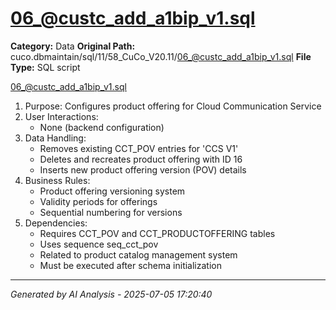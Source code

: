 # 06_@custc_add_a1bip_v1.sql

**Category:** Data
**Original Path:** cuco.dbmaintain/sql/11/58_CuCo_V20.11/06_@custc_add_a1bip_v1.sql
**File Type:** SQL script

06_@custc_add_a1bip_v1.sql
1. Purpose: Configures product offering for Cloud Communication Service
2. User Interactions:
   - None (backend configuration)
3. Data Handling:
   - Removes existing CCT_POV entries for 'CCS V1'
   - Deletes and recreates product offering with ID 16
   - Inserts new product offering version (POV) details
4. Business Rules:
   - Product offering versioning system
   - Validity periods for offerings
   - Sequential numbering for versions
5. Dependencies:
   - Requires CCT_POV and CCT_PRODUCTOFFERING tables
   - Uses sequence seq_cct_pov
   - Related to product catalog management system
   - Must be executed after schema initialization

---
*Generated by AI Analysis - 2025-07-05 17:20:40*
